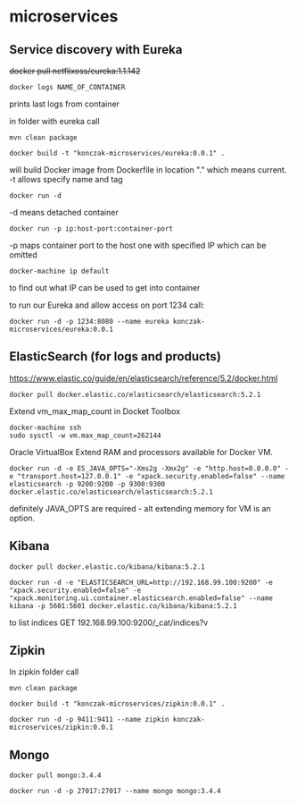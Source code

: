 # microservices

## Service discovery with Eureka

~~docker pull netflixoss/eureka:1.1.142~~

~~~
docker logs NAME_OF_CONTAINER
~~~

prints last logs from container

in folder with eureka call

~~~
mvn clean package
~~~

~~~
docker build -t "konczak-microservices/eureka:0.0.1" .
~~~

will build Docker image from Dockerfile in location "." which means current.
-t allows specify name and tag

~~~
docker run -d
~~~

-d means detached container

~~~
docker run -p ip:host-port:container-port
~~~

-p maps container port to the host one with specified IP which can be omitted

~~~
docker-machine ip default
~~~

to find out what IP can be used to get into container

to run our Eureka and allow access on port 1234 call:

~~~
docker run -d -p 1234:8080 --name eureka konczak-microservices/eureka:0.0.1
~~~

## ElasticSearch (for logs and products)

https://www.elastic.co/guide/en/elasticsearch/reference/5.2/docker.html

~~~
docker pull docker.elastic.co/elasticsearch/elasticsearch:5.2.1
~~~

Extend vm_max_map_count in Docket Toolbox

~~~
docker-machine ssh
sudo sysctl -w vm.max_map_count=262144
~~~

Oracle VirtualBox
Extend RAM and processors available for Docker VM.

~~~
docker run -d -e ES_JAVA_OPTS="-Xms2g -Xmx2g" -e "http.host=0.0.0.0" -e "transport.host=127.0.0.1" -e "xpack.security.enabled=false" --name elasticsearch -p 9200:9200 -p 9300:9300 docker.elastic.co/elasticsearch/elasticsearch:5.2.1
~~~

definitely JAVA_OPTS are required - alt extending memory for VM is an option.

## Kibana

~~~
docker pull docker.elastic.co/kibana/kibana:5.2.1
~~~

~~~
docker run -d -e "ELASTICSEARCH_URL=http://192.168.99.100:9200" -e "xpack.security.enabled=false" -e "xpack.monitoring.ui.container.elasticsearch.enabled=false" --name kibana -p 5601:5601 docker.elastic.co/kibana/kibana:5.2.1
~~~

to list indices GET 192.168.99.100:9200/_cat/indices?v

## Zipkin
In zipkin folder call

~~~
mvn clean package
~~~

~~~
docker build -t "konczak-microservices/zipkin:0.0.1" .
~~~

~~~
docker run -d -p 9411:9411 --name zipkin konczak-microservices/zipkin:0.0.1
~~~

## Mongo
~~~
docker pull mongo:3.4.4
~~~

~~~
docker run -d -p 27017:27017 --name mongo mongo:3.4.4
~~~